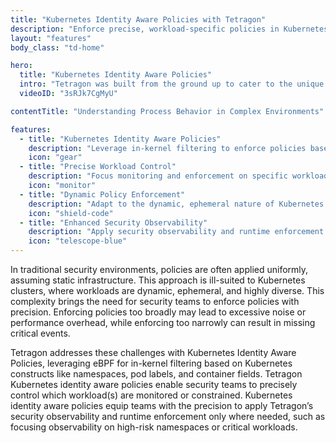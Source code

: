 ```yaml
---
title: "Kubernetes Identity Aware Policies with Tetragon"
description: "Enforce precise, workload-specific policies in Kubernetes with eBPF-powered observability and runtime control."
layout: "features"
body_class: "td-home"

hero:
  title: "Kubernetes Identity Aware Policies"
  intro: "Tetragon was built from the ground up to cater to the unique needs of Linux, container, and Kubernetes workloads⁠"
  videoID: "3sRJk7CgMyU"

contentTitle: "Understanding Process Behavior in Complex Environments"

features:
  - title: "Kubernetes Identity Aware Policies"
    description: "Leverage in-kernel filtering to enforce policies based on Kubernetes constructs like namespaces, pod labels, and container fields."
    icon: "gear"
  - title: "Precise Workload Control"
    description: "Focus monitoring and enforcement on specific workloads or high-risk namespaces to reduce noise and overhead."
    icon: "monitor"
  - title: "Dynamic Policy Enforcement"
    description: "Adapt to the dynamic, ephemeral nature of Kubernetes environments with policies tailored to changing workloads."
    icon: "shield-code"
  - title: "Enhanced Security Observability"
    description: "Apply security observability and runtime enforcement precisely where it’s most needed, ensuring comprehensive protection."
    icon: "telescope-blue"
---
```


In traditional security environments, policies are often applied uniformly, assuming static infrastructure. This approach is ill-suited to Kubernetes clusters, where workloads are dynamic, ephemeral, and highly diverse. This complexity brings the need for security teams to enforce policies with precision. Enforcing policies too broadly may lead to excessive noise or performance overhead, while enforcing too narrowly can result in missing critical events.

Tetragon addresses these challenges with Kubernetes Identity Aware Policies, leveraging eBPF for in-kernel filtering based on Kubernetes constructs like namespaces, pod labels, and container fields. Tetragon Kubernetes identity aware policies enable security teams to precisely control which workload(s) are monitored or constrained. Kubernetes identity aware policies equip teams with the precision to apply Tetragon’s security observability and runtime enforcement only where needed, such as focusing observability on high-risk namespaces or critical workloads.
